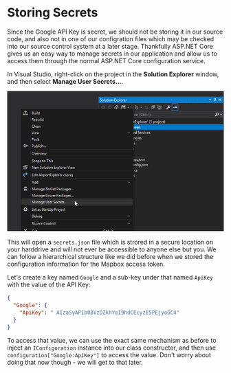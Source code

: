 # Storing Secrets

Since the Google API Key is secret, we should not be storing it in our source code, and also not in one of our configration files which may be checked into our source control system at a later stage. Thankfully ASP.NET Core gives us an easy way to manage secrets in our application and allow us to access them through the normal ASP.NET Core configuration service. 

In Visual Studio, right-click on the project in the **Solution Explorer** window, and then select **Manage User Secrets...**. 

![](manage-user-secrets.png)

This will open a `secrets.json` file which is strored in a secure location on your harddrive and will not ever be accessible to anyone else but you. We can follow a hierarchical structure like we did before when we stored the configuration information for the Mapbox access token.

Let's create a key named `Google` and a sub-key under that named `ApiKey` with the value of the API Key:

```json
{
  "Google": {
    "ApiKey": " AIzaSyAP1b08VzDZkhYoI9hdCEcyzE5PEjyoGC4"
  }
}
```

To access that value, we can use the exact same mechanism as before to inject an `IConfiguration` instance into our class constructor, and then use `configuration["Google:ApiKey"]` to access the value. Don't worry about doing that now though - we will get to that later.